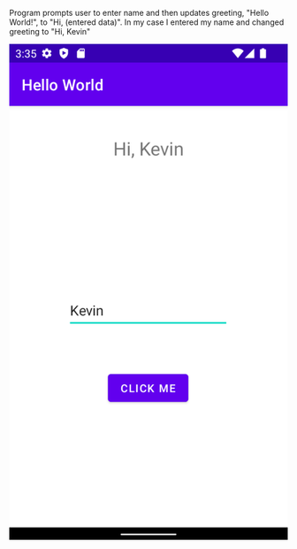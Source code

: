 Program prompts user to enter name and then updates greeting, "Hello World!", to "Hi, (entered data)". 
In my case I entered my name and changed greeting to "Hi, Kevin"

![image](https://github.com/kevclrk/HelloWorldLab/blob/7338dd076de559c578f346d9f5ec299a80d847cf/Screenshot_20240916_153619.png)

